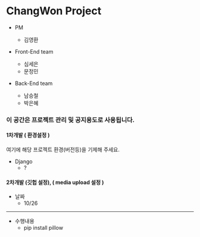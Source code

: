# ChangWon Project

* PM 
    * 김영환

* Front-End team
    * 심세은
    * 문정민

* Back-End team
    * 남승철
    * 박은혜
    
### 이 공간은 프로젝트 관리 및 공지용도로 사용됩니다.

#### 1차개발 ( 환경설정 )
여기에 해당 프로젝트 환경(버전등)을 기제해 주세요.
* Django
    * ?

#### 2차개발 (깃헙 설정), ( media upload 설정 )
* 날짜
    * 10/26
----------
* 수행내용
    * pip install pillow
